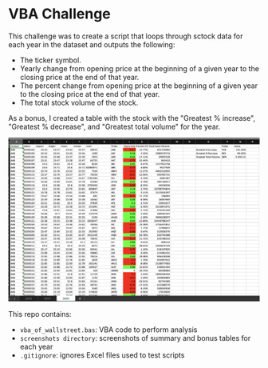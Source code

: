 # VBA Challenge
This challenge was to create a script that loops through sctock data for each year in the dataset and outputs the following:

* The ticker symbol.
* Yearly change from opening price at the beginning of a given year to the closing price at the end of that year.
* The percent change from opening price at the beginning of a given year to the closing price at the end of that year.
* The total stock volume of the stock.

As a bonus, I created a table with the stock with the "Greatest % increase", "Greatest % decrease", and "Greatest total volume" for the year.

![screenshot 2020](screenshots/2020.png)

This repo contains:
* `vba_of_wallstreet.bas`: VBA code to perform analysis
* `screenshots directory`: screenshots of summary and bonus tables for each year
* `.gitignore`: ignores Excel files used to test scripts